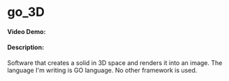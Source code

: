 # go_3D
#### Video Demo:  <URL HERE>
#### Description:
Software that creates a solid in 3D space and renders it into an image.
The language I'm writing is GO language.
No other framework is used.
